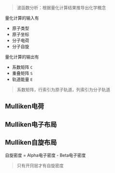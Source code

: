 > 波函数分析：根据量化计算结果推导出化学概念

量化计算的输入有
- 原子类型
- 原子坐标
- 分子电荷
- 分子自旋

量化计算的输出有
- 系数矩阵 `C`
- 重叠矩阵 `S`
- 轨道能量 `E`

> 系数矩阵，行索引为原子轨道，列索引为分子轨道

## Mulliken电荷

## Mulliken电子布局
## Mulliken自旋布局
自旋密度 = Alpha电子密度 - Beta电子密度

> 只有开窍层才有自旋密度